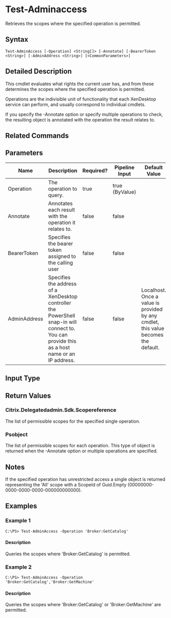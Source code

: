 ﻿
# Test-Adminaccess
Retrieves the scopes where the specified operation is permitted.
## Syntax
```
Test-AdminAccess [-Operation] <String[]> [-Annotate] [-BearerToken <String>] [-AdminAddress <String>] [<CommonParameters>]
```
## Detailed Description
This cmdlet evaluates what rights the current user has, and from these determines the scopes where the specified operation is permitted.

Operations are the indivisible unit of functionality that each XenDesktop service can perform, and usually correspond to individual cmdlets.

If you specify the -Annotate option or specify multiple operations to check, the resulting object is annotated with the operation the result relates to.


## Related Commands

## Parameters
| Name   | Description | Required? | Pipeline Input | Default Value |
| --- | --- | --- | --- | --- |
| Operation | The operation to query. | true | true (ByValue) |  |
| Annotate | Annotates each result with the operation it relates to. | false | false |  |
| BearerToken | Specifies the bearer token assigned to the calling user | false | false |  |
| AdminAddress | Specifies the address of a XenDesktop controller the PowerShell snap-in will connect to. You can provide this as a host name or an IP address. | false | false | Localhost. Once a value is provided by any cmdlet, this value becomes the default. |

## Input Type

### 

## Return Values

### Citrix.Delegatedadmin.Sdk.Scopereference
The list of permissible scopes for the specified single operation.
### Psobject
The list of permissible scopes for each operation. This type of object is returned when the -Annotate option or multiple operations are specified.
## Notes
If the specified operation has unrestricted access a single object is returned representing the 'All' scope with a ScopeId of Guid.Empty (00000000-0000-0000-0000-000000000000).
## Examples

### Example 1
```
C:\PS> Test-AdminAccess -Operation 'Broker:GetCatalog'
```
#### Description
Queries the scopes where 'Broker:GetCatalog' is permitted.
### Example 2
```
C:\PS> Test-AdminAccess -Operation 'Broker:GetCatalog','Broker:GetMachine'
```
#### Description
Queries the scopes where 'Broker:GetCatalog' or 'Broker:GetMachine' are permitted.
